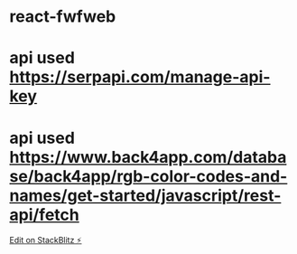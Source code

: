 # react-fwfweb

# api used https://serpapi.com/manage-api-key

# api used https://www.back4app.com/database/back4app/rgb-color-codes-and-names/get-started/javascript/rest-api/fetch

[Edit on StackBlitz ⚡️](https://stackblitz.com/edit/react-fwfweb)
